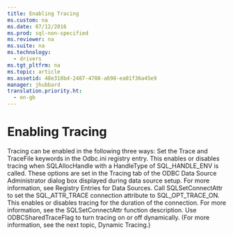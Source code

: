 ```yaml
---
title: Enabling Tracing
ms.custom: na
ms.date: 07/12/2016
ms.prod: sql-non-specified
ms.reviewer: na
ms.suite: na
ms.technology: 
  - drivers
ms.tgt_pltfrm: na
ms.topic: article
ms.assetid: 48e318bd-2487-4708-a698-ea01f36a45e9
manager: jhubbard
translation.priority.ht: 
  - en-gb
---
```

# Enabling Tracing
<?xml version="1.0" encoding="utf-8"?>
<developerConceptualDocument xmlns="http://ddue.schemas.microsoft.com/authoring/2003/5" xmlns:xlink="http://www.w3.org/1999/xlink" xmlns:xsi="http://www.w3.org/2001/XMLSchema-instance" xsi:schemaLocation="http://ddue.schemas.microsoft.com/authoring/2003/5 http://dduestorage.blob.core.windows.net/ddueschema/developer.xsd">
  <introduction>
    <para>Tracing can be enabled in the following three ways:  </para>
    <list class="bullet">
      <listItem>
        <para>Set the <legacyBold>Trace</legacyBold> and <legacyBold>TraceFile</legacyBold> keywords in the Odbc.ini registry entry. This enables or disables tracing when <legacyBold>SQLAllocHandle</legacyBold> with a <legacyItalic>HandleType</legacyItalic> of SQL_HANDLE_ENV is called. These options are set in the Tracing tab of the ODBC Data Source Administrator dialog box displayed during data source setup. For more information, see <legacyLink xlink:href="78aaa3d3-d081-4550-80e3-720c910d5996">Registry Entries for Data Sources</legacyLink>.</para>
      </listItem>
      <listItem>
        <para>Call <legacyBold>SQLSetConnectAttr</legacyBold> to set the SQL_ATTR_TRACE connection attribute to SQL_OPT_TRACE_ON. This enables or disables tracing for the duration of the connection. For more information, see the <legacyLink xlink:href="97fc7445-5a66-4eb9-8e77-10990b5fd685">SQLSetConnectAttr</legacyLink> function description.</para>
      </listItem>
      <listItem>
        <para>Use <legacyBold>ODBCSharedTraceFlag</legacyBold> to turn tracing on or off dynamically. (For more information, see the next topic, <legacyLink xlink:href="ebe58a83-a7b0-4747-86c8-2af2940471ef">Dynamic Tracing</legacyLink>.)</para>
      </listItem>
    </list>
  </introduction>
  <relatedTopics />
</developerConceptualDocument>